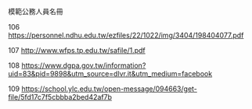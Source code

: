 
模範公務人員名冊

106
https://personnel.ndhu.edu.tw/ezfiles/22/1022/img/3404/198404077.pdf

107
http://www.wfps.tp.edu.tw/safile/1.pdf

108
https://www.dgpa.gov.tw/information?uid=83&pid=9898&utm_source=dlvr.it&utm_medium=facebook

109
https://school.ylc.edu.tw/open-message/094663/get-file/5fd17c7f5cbbba2bed42af7b